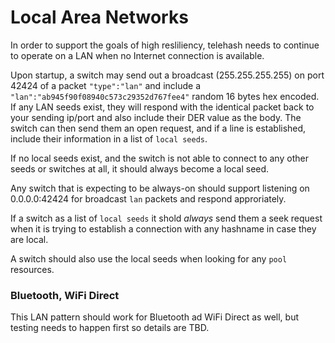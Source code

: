 # Local Area Networks

In order to support the goals of high resliliency, telehash needs to continue to operate on a LAN when no Internet connection is available.

Upon startup, a switch may send out a broadcast (255.255.255.255) on port 42424 of a packet `"type":"lan"` and include a `"lan":"ab945f90f08940c573c29352d767fee4"` random 16 bytes hex encoded.  If any LAN seeds exist, they will respond with the identical packet back to your sending ip/port and also include their DER value as the body.  The switch can then send them an open request, and if a line is established, include their information in a list of `local seeds`.

If no local seeds exist, and the switch is not able to connect to any other seeds or switches at all, it should always become a local seed.

Any switch that is expecting to be always-on should support listening on 0.0.0.0:42424 for broadcast `lan` packets and respond approriately.

If a switch as a list of `local seeds` it shold *always* send them a seek request when it is trying to establish a connection with any hashname in case they are local.

A switch should also use the local seeds when looking for any `pool` resources.

### Bluetooth, WiFi Direct

This LAN pattern should work for Bluetooth ad WiFi Direct as well, but testing needs to happen first so details are TBD.